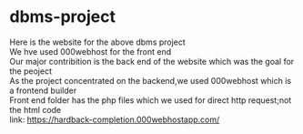 # dbms-project
Here is the website for the above dbms project  
We hve used 000webhost for the front end  
Our major contribition is the back end of the website which was the goal for the peoject  
As the project concentrated on the backend,we used 000webhost which is a frontend builder  
Front end folder has the php files which we used for direct http request;not the html code    
link:  https://hardback-completion.000webhostapp.com/
